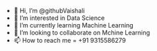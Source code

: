 - 👋 Hi, I’m @githubVaishali
- 👀 I’m interested in Data Science 
- 🌱 I’m currently learning Machine Learning 
- 💞️ I’m looking to collaborate on Mchine Learning
- 📫 How to reach me = +91 9315586279

<!---
githubVaishali/githubVaishali is a ✨ special ✨ repository because its `README.md` (this file) appears on your GitHub profile.
You can click the Preview link to take a look at your changes.
--->
